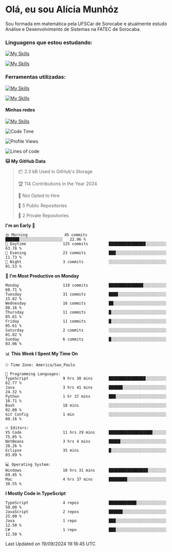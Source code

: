 # Olá, eu sou Alícia Munhóz

<p>Sou formada em matemática pela UFSCar de Sorocabe e atualmente estudo Análise e Desenvolvimento de Sistemas na FATEC de Sorocaba.</p>

### Linguagens que estou estudando:

[![My Skills](https://skillicons.dev/icons?i=js,ts,html,css)](https://skillicons.dev)


[![My Skills](https://skillicons.dev/icons?i=nodejs,java,py,latex)](https://skillicons.dev)

### Ferramentas utilizadas:

[![My Skills](https://skillicons.dev/icons?i=vscode,discord,figma,git)](https://skillicons.dev)

[![My Skills](https://skillicons.dev/icons?i=github,gmail,mongodb,sublime)](https://skillicons.dev)

#### Minhas redes
[![My Skills](https://skillicons.dev/icons?i=linkedin)](https://www.linkedin.com/in/aliciamunhozfrancodecamargo/)

<!--START_SECTION:waka-->
![Code Time](http://img.shields.io/badge/Code%20Time-52%20hrs%2019%20mins-blue)

![Profile Views](http://img.shields.io/badge/Profile%20Views-0-blue)

![Lines of code](https://img.shields.io/badge/From%20Hello%20World%20I%27ve%20Written-111.7%20thousand%20lines%20of%20code-blue)

**🐱 My GitHub Data** 

> 📦 2.3 kB Used in GitHub's Storage 
 > 
> 🏆 114 Contributions in the Year 2024
 > 
> 🚫 Not Opted to Hire
 > 
> 📜 5 Public Repositories 
 > 
> 🔑 2 Private Repositories 
 > 
**I'm an Early 🐤** 

```text
🌞 Morning                45 commits          ██████░░░░░░░░░░░░░░░░░░░   22.96 % 
🌆 Daytime                125 commits         ████████████████░░░░░░░░░   63.78 % 
🌃 Evening                23 commits          ███░░░░░░░░░░░░░░░░░░░░░░   11.73 % 
🌙 Night                  3 commits           ░░░░░░░░░░░░░░░░░░░░░░░░░   01.53 % 
```
📅 **I'm Most Productive on Monday** 

```text
Monday                   119 commits         ███████████████░░░░░░░░░░   60.71 % 
Tuesday                  31 commits          ████░░░░░░░░░░░░░░░░░░░░░   15.82 % 
Wednesday                16 commits          ██░░░░░░░░░░░░░░░░░░░░░░░   08.16 % 
Thursday                 11 commits          █░░░░░░░░░░░░░░░░░░░░░░░░   05.61 % 
Friday                   11 commits          █░░░░░░░░░░░░░░░░░░░░░░░░   05.61 % 
Saturday                 2 commits           ░░░░░░░░░░░░░░░░░░░░░░░░░   01.02 % 
Sunday                   6 commits           █░░░░░░░░░░░░░░░░░░░░░░░░   03.06 % 
```


📊 **This Week I Spent My Time On** 

```text
🕑︎ Time Zone: America/Sao_Paulo

💬 Programming Languages: 
TypeScript               9 hrs 30 mins       ████████████████░░░░░░░░░   62.77 % 
Java                     3 hrs 41 mins       ██████░░░░░░░░░░░░░░░░░░░   24.32 % 
Python                   1 hr 37 mins        ███░░░░░░░░░░░░░░░░░░░░░░   10.71 % 
Bash                     18 mins             ░░░░░░░░░░░░░░░░░░░░░░░░░   02.00 % 
Git Config               1 min               ░░░░░░░░░░░░░░░░░░░░░░░░░   00.16 % 

🔥 Editors: 
VS Code                  11 hrs 29 mins      ███████████████████░░░░░░   75.85 % 
NetBeans                 3 hrs 4 mins        █████░░░░░░░░░░░░░░░░░░░░   20.26 % 
Eclipse                  35 mins             █░░░░░░░░░░░░░░░░░░░░░░░░   03.89 % 

💻 Operating System: 
Windows                  10 hrs 31 mins      █████████████████░░░░░░░░   69.45 % 
Mac                      4 hrs 37 mins       ████████░░░░░░░░░░░░░░░░░   30.55 % 
```

**I Mostly Code in TypeScript** 

```text
TypeScript               4 repos             ████████████░░░░░░░░░░░░░   50.00 % 
JavaScript               2 repos             ██████░░░░░░░░░░░░░░░░░░░   25.00 % 
Java                     1 repo              ███░░░░░░░░░░░░░░░░░░░░░░   12.50 % 
C#                       1 repo              ███░░░░░░░░░░░░░░░░░░░░░░   12.50 % 
```




 Last Updated on 19/09/2024 19:18:45 UTC
<!--END_SECTION:waka-->
